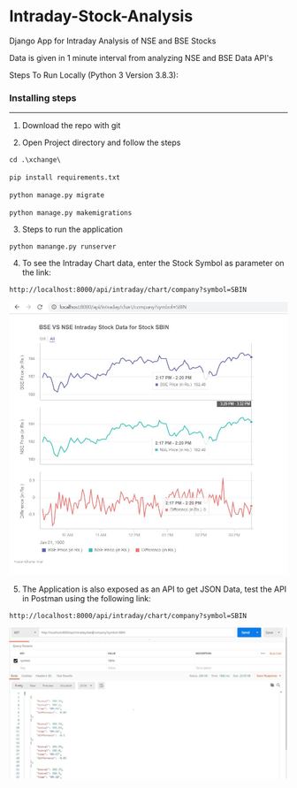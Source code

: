 # Intraday-Stock-Analysis
Django App for Intraday Analysis of NSE and BSE Stocks

Data is given in 1 minute interval from analyzing NSE and BSE Data API's

Steps To Run Locally (Python 3 Version 3.8.3):

### Installing steps
****

1. Download the repo with git

2. Open Project directory and follow the steps

```
cd .\xchange\

pip install requirements.txt

python manage.py migrate

python manage.py makemigrations

```

3. Steps to run the application

```
python manange.py runserver
```


4. To see the Intraday Chart data, enter the Stock Symbol as parameter on the link:

```
http://localhost:8000/api/intraday/chart/company?symbol=SBIN
```

![Image of Chart](chart.jpg)


5. The Application is also exposed as an API to get JSON Data, test the API in Postman using the following link:

```
http://localhost:8000/api/intraday/chart/company?symbol=SBIN
```

![Image of API](data.jpg)